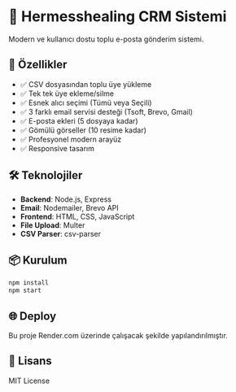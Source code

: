 # 📧 Hermesshealing CRM Sistemi

Modern ve kullanıcı dostu toplu e-posta gönderim sistemi.

## 🚀 Özellikler

- ✅ CSV dosyasından toplu üye yükleme
- ✅ Tek tek üye ekleme/silme
- ✅ Esnek alıcı seçimi (Tümü veya Seçili)
- ✅ 3 farklı email servisi desteği (Tsoft, Brevo, Gmail)
- ✅ E-posta ekleri (5 dosyaya kadar)
- ✅ Gömülü görseller (10 resime kadar)
- ✅ Profesyonel modern arayüz
- ✅ Responsive tasarım

## 🛠️ Teknolojiler

- **Backend**: Node.js, Express
- **Email**: Nodemailer, Brevo API
- **Frontend**: HTML, CSS, JavaScript
- **File Upload**: Multer
- **CSV Parser**: csv-parser

## 📦 Kurulum

```bash
npm install
npm start
```

## 🌐 Deploy

Bu proje Render.com üzerinde çalışacak şekilde yapılandırılmıştır.

## 📝 Lisans

MIT License
